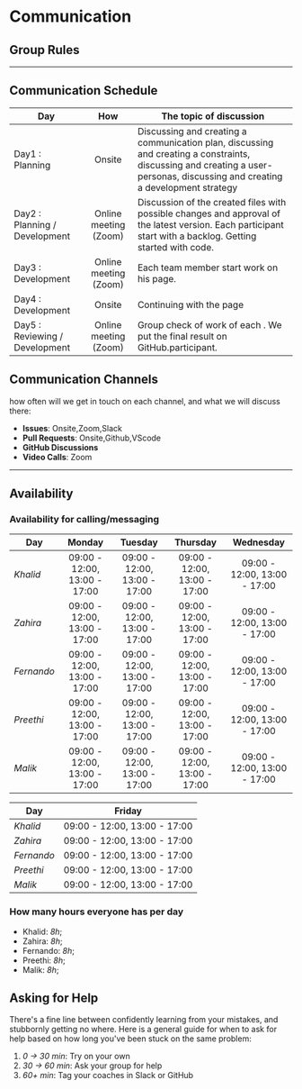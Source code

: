 # Communication

## Group Rules

<!-- any general rules you'd like to set for your group? -->

---

## Communication Schedule

| Day                            |          How          | The topic of discussion                                                                                                                                                      |
| ------------------------------ | :-------------------: | ---------------------------------------------------------------------------------------------------------------------------------------------------------------------------- |
| Day1 : Planning                |        Onsite         | Discussing and creating a communication plan, discussing and creating a constraints, discussing and creating a user-personas, discussing and creating a development strategy |
| Day2 : Planning / Development  | Online meeting (Zoom) | Discussion of the created files with possible changes and approval of the latest version. Each participant start with a backlog. Getting started with code.                  |
| Day3 : Development             | Online meeting (Zoom) | Each team member start work on his page.                                                                                                                                     |
| Day4 : Development             |        Onsite         | Continuing with the page                                                                                                                                                     |
| Day5 : Reviewing / Development | Online meeting (Zoom) | Group check of work of each . We put the final result on GitHub.participant.                                                                                                 |

## Communication Channels

how often will we get in touch on each channel, and what we will discuss there:

- **Issues**: Onsite,Zoom,Slack
- **Pull Requests**: Onsite,Github,VScode
- **GitHub Discussions**
- **Video Calls**: Zoom

---

## Availability

### Availability for calling/messaging

| Day        |            Monday            |           Tuesday            |           Thursday           |          Wednesday           |
| ---------- | :--------------------------: | :--------------------------: | :--------------------------: | :--------------------------: |
| _Khalid_   | 09:00 - 12:00, 13:00 - 17:00 | 09:00 - 12:00, 13:00 - 17:00 | 09:00 - 12:00, 13:00 - 17:00 | 09:00 - 12:00, 13:00 - 17:00 |
| _Zahira_   | 09:00 - 12:00, 13:00 - 17:00 | 09:00 - 12:00, 13:00 - 17:00 | 09:00 - 12:00, 13:00 - 17:00 | 09:00 - 12:00, 13:00 - 17:00 |
| _Fernando_ | 09:00 - 12:00, 13:00 - 17:00 | 09:00 - 12:00, 13:00 - 17:00 | 09:00 - 12:00, 13:00 - 17:00 | 09:00 - 12:00, 13:00 - 17:00 |
| _Preethi_  | 09:00 - 12:00, 13:00 - 17:00 | 09:00 - 12:00, 13:00 - 17:00 | 09:00 - 12:00, 13:00 - 17:00 | 09:00 - 12:00, 13:00 - 17:00 |
| _Malik_    | 09:00 - 12:00, 13:00 - 17:00 | 09:00 - 12:00, 13:00 - 17:00 | 09:00 - 12:00, 13:00 - 17:00 | 09:00 - 12:00, 13:00 - 17:00 |

| Day        |            Friday            |
| ---------- | :--------------------------: |
| _Khalid_   | 09:00 - 12:00, 13:00 - 17:00 |
| _Zahira_   | 09:00 - 12:00, 13:00 - 17:00 |
| _Fernando_ | 09:00 - 12:00, 13:00 - 17:00 |
| _Preethi_  | 09:00 - 12:00, 13:00 - 17:00 |
| _Malik_    | 09:00 - 12:00, 13:00 - 17:00 |

### How many hours everyone has per day

- Khalid: _8h_;
- Zahira: _8h_;
- Fernando: _8h_;
- Preethi: _8h_;
- Malik: _8h_;

## Asking for Help

There's a fine line between confidently learning from your mistakes, and
stubbornly getting no where. Here is a general guide for when to ask for help
based on how long you've been stuck on the same problem:

1. _0 -> 30 min_: Try on your own
2. _30 -> 60 min_: Ask your group for help
3. _60+ min_: Tag your coaches in Slack or GitHub
